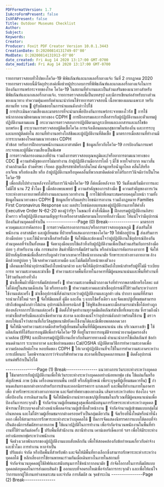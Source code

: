 ```yaml
---
PDFFormatVersion: 1.7
IsAcroFormPresent: false
IsXFAPresent: false
Title: Outdoor Museums Checklist
Author: 
Subject: 
Keywords: 
Creator: 
Producer: Foxit PDF Creator Version 10.0.1.3443
CreationDate: D:20200814131749-07'00'
ModDate: D:20200814131913-07'00'
date_created: Fri Aug 14 2020 13:17:00 GMT-0700
date_modified: Fri Aug 14 2020 13:17:00 GMT-0700
---
```

 
รายการตรวจสอบทั่วไปของโควิด-19 
พิพิธภัณฑ์และแกลเลอรี่กลางแจ้ง 
วันที่ 2 กรกฎาคม 2020 
รายการตรวจสอบนี้มีวัตถุประสงค์เพื่อช่วยผู้ประกอบการที่พิพิธภัณฑ์และแกลเลอรี่กลางแจ้งในการป้องกันการแพร่กระจายของโรค
โควิด-19 ในสถานที่ทํางานและเป็นส่วนเสริมของแนวทางสําหรับพิพิธภัณฑ์และแกลเลอรี่กลางแจ้ง. รายการตรวจสอบนี้เป็นบทสรุป
และมีการเขียนย่อสําหรับบางส่วนของแนวทาง ทําความคุ้นเคยกับคําแนะนําก่อนใช้รายการตรวจสอบนี้ 
เนื้อหาของแผนเฉพาะส าหรับสถานที่ท างาน 
 ผู้รับผิดชอบในการนําแผนดังกล่าวไปใช้  
 การประเมินความเสี่ยงและมาตรการที่จะนํามาเพื่อป้องกันการแพร่กระจายของไวรัส 
 การใช้หน้ากากอนามัยตามแนวทางของ CDPH 
 การฝึกอบรมและการสื่อสารกับผู้ปฏิบัติงานและตัวแทนผู้ปฏิบัติงานตามแผน 
 กระบวนการตรวจสอบการปฏิบัติตามกฎระเบียบและเอกสารและแก้ไขข้อบกพร่อง 
 กระบวนการตรวจสอบผู้ติดเชื้อโควิด การแจ้งเตือนแผนกสุขภาพในท้องถิ่น และการระบุและแยกผู้ติดต่อใน
สถานที่ทํางานอย่างใกล้ชิดและผู้ปฏิบัติงานที่ติดเชื้อ 
 มาตรการเมื่อสถานที่ทํางานมีการระบาดของโรคตามแนวทางของ CDPH  
หัวข้อส าหรับการฝึกอบรมพนักงานและอาสาสมัคร 
 ข้อมูลเกี่ยวกับโควิด-19 การป้องกันการแพร่กระจายและผู้ที่มีความเสี่ยงเป็นพิเศษ  
 การตรวจคัดกรองตนเองที่บ้าน รวมถึงการตรวจสอบอุณหภูมิและ/หรืออาการตามแนวทางของ CDC 
 ความสําคัญของการไม่มาทํางาน ถ้าผู้ปฏิบัติงานมีอาการไอถี่ ๆ มีไข้ หายใจลําบาก หนาวสั่น ปวดกล้ามเนื้อ 
ปวดศีรษะ เจ็บคอ สูญเสียรสชาติหรือกลิ่นใหม่ คัดจมูกหรือนํ้ามูกไหล คลื่นไส้หรืออาเจียน หรือท้องเสีย หรือ
ถ้าผู้ปฏิบัติงานหรือบุคคลอื่นที่พวกเขาติดต่อด้วยได้รับการวินิจฉัยว่าเป็นโรคโควิด-19  
 เพื่อกลับไปทํางานหลังจากได้รับการวินิจฉัยโควิด-19 ก็ต่อเมื่อหลังจาก 10 วันตั้งแต่เริ่มมีอาการและไม่มีไข้
นาน 72 ชั่วโมง 
 เมื่อต้องพบแพทย์ 
 ความสําคัญของการล้างมือ 
 ความสําคัญของการเว้นระยะห่างทางกายภาพทั้งที่ทํางานและนอกเวลาทํางาน 
 การใช้ผ้าที่เหมาะสมครอบคลุมใบหน้า รวมทั้งข้อมูลในแนวทางของ CDPH 
 ข้อมูลเกี่ยวกับผลประโยชน์การลางาน รวมถึงกฎหมาย Families First Coronavirus Response และ
ผลประโยชน์ตอบแทนของผู้ปฏิบัติงานภายใต้คําสั่ง Executive Order N-62-20 ของผู้ว่ารัฐฯ ในขณะที่
คําสั่งนี้มีผล 
 ฝึกอบรมผู้ปฏิบัติงานอิสระ ชั่วคราว หรือผู้ปฏิบัติงานตามสัญญาจ้างหรืออาสาสมัครตามนโยบายที่กล่าวนี้และ
ให้แน่ใจว่ามีอุปกรณ์ป้องกันส่วนบุคคลที่จําเป็น 
----------------Page (0) Break----------------
มาตรการควบคุมและการคัดกรอง 
 การตรวจคัดกรองอาการและ/หรือการตรวจสอบอุณหภูมิ 
 ส่งเสริมให้พนักงาน อาสาสมัคร และผู้เยี่ยมชม ที่ป่วยหรือแสดงอาการของโควิด-19 ให้พักอยู่บ้าน 
 ส่งเสริมการล้างมือบ่อย ๆ และใช้นํ้ายาฆ่าเชื้อสําหรับมือ 
 จัดให้มีและต้องแน่ใจว่าผู้ปฏิบัติงานใช้อุปกรณ์ป้องกันส่วนบุคคลที่จําเป็นทั้งหมด 
 จัดหาถุงมือแบบใช้แล้วทิ้งกับผู้ปฏิบัติงานเพื่อเป็นส่วนเสริมกับการล้างมือบ่อย ๆ สําหรับงาน เช่น การขนถ่าย
สินค้าที่มีการสัมผัสร่วมกัน หรือดําเนินการคัดกรองอาการ 
 จัดให้มีป้ายสัญลักษณ์เพื่อสื่อสารกับลูกค้าว่าพวกเขาควรใช้หน้ากากอนามัย รักษาระยะห่างทางกายภาพ ล้าง
มือด้วยสบู่บ่อย ๆ ใช้เจลทําความสะอาดมือ และไม่สัมผัสใบหน้าของตัวเอง  
 เตือนแขกให้นําอุปกรณ์ปิดบังใบหน้ามาด้วย และจัดให้มีอุปกรณ์ปิดบังใบหน้าสําหรับผู้ที่ไม่มี 
ระเบียบการท าความสะอาดและฆ่าเชื้อ 
 ทําความสะอาดพื้นที่ภายในอาคารที่มีผู้คนหนาแน่นและพื้นที่ทํางานที่ใช้ร่วมกันอย่างทั่วถึง  
 ฆ่าเชื้อพื้นผิวที่มีการสัมผัสบ่อยครั้ง 
 ทําความสะอาดพื้นผิวกลางแจ้งที่ทําจากพลาสติกหรือโลหะ แต่ไม่ได้อยู่ในสนามเด็กเล่น ไม้ หรือทางเท้า 
 ทําความสะอาดและฆ่าเชื้ออุปกรณ์ที่ใช้ร่วมกันระหว่างการใช้งานแต่ละครั้ง 
 ฆ่าเชื้ออุปกรณ์ที่ส่งผ่านระหว่างผู้ปฏิบัติงานและลูกค้า เช่น ปากกา แผนที่ที่สามารถนํามาใช้ใหม่ ฯลฯ 
 จัดให้มีแผนที่ คู่มือ และอื่น ๆ แบบใช้ครั้งเดียว และจัดแขก/ผู้เยี่ยมชมสามารถเข้าถึงข้อมูลดังกล่าวได้ผ่าน
อุปกรณ์อิเล็กทรอนิกส์ 
 ใช้หูฟังเสียงเฉพาะเมื่อสามารถฆ่าเชื้อได้อย่างถูกต้องหลังจากการใช้งานแต่ละครั้ง 
 ติดตั้งให้จุดทํางานทุกจุดมีผลิตภัณฑ์ฆ่าเชื้อที่เหมาะสม ซึ่งรวมถึงนํ้ายาฆ่าเชื้อสําหรับมือและผ้าเช็ดทําความ
สะอาด และต้องแน่ใจว่าอุปกรณ์ดังกล่าวพร้อมใช้งาน 
 ตรวจสอบให้แน่ใจว่าสถานที่เก็บวัสดุสุขอนามัยยังคงใช้งานได้และมีเพียงพอตลอดเวลา  
 จัดให้มีเจลทําความสะอาดมือสําหรับผู้เยี่ยมชมในพื้นที่ที่มีผู้คนหนาแน่น เช่น บริเวณทางเข้า 
 ใช้ผลิตภัณฑ์ที่ได้รับการอนุมัติเพื่อกําจัดโควิด-19 ที่อยู่ในรายการอนุมัติจากหน่วยงานคุ้มครองสิ่งแวดล้อม 
(EPA) และฝึกอบรมผู้ปฏิบัติงานเกี่ยวกับอันตรายทางเคมี คําแนะนําการใช้ผลิตภัณฑ์ ข้อกําหนดด้านการ
ระบายอากาศ และข้อกําหนดของ Cal/OSHA ปฏิบัติตามวิธีการทําความสะอาดเพื่อความปลอดภัยต่อโรค
หอบหืดของ CDPH 
 ให้เวลาผู้ปฏิบัติงานที่จะใช้ในการทําความสะอาดระหว่างการเปลี่ยนกะ โดยพิจารณาการว่าจ้างบริษัททําความ
สะอาดที่เป็นบุคคลภายนอก 
 ติดตั้งอุปกรณ์แฮนด์ฟรีถ้าเป็นไปได้ 
 
 
 
 
 
 
 
 
 
 
 
----------------Page (1) Break----------------
แนวทางการเว้นระยะห่างระหว่างบุคคล 
 ใช้มาตรการกับผู้ปฏิบัติงานเพื่อให้เว้นระยะห่างระหว่างบุคคลอย่างน้อยหกฟุต เช่น ใช้แผ่นกั้นหรือสัญลักษณ์
ภาพ (เช่น เครื่องหมายบนพื้น เทปสี หรือสัญลักษณ์ เพื่อระบุจุดที่ผู้เยี่ยมชมควรยืน) 
 กําหนดเส้นทางแยกต่างหากสําหรับการเข้าและออกนิทรรศการ แกลเลอรี่ และพื้นที่ทํางานภายในอาคาร เพื่อ
ช่วยรักษาระยะห่างทางกายภาพ และจัดทําทิศทางของทางเดิน เส้นทางระหว่างห้อง ห้องโถง ฯลฯ เพื่อป้องกัน
การเดินสวนกัน 
 จัดให้มีพนักงานนําทางแขก/ผู้เยี่ยมชมในบริเวณที่มีผู้คนหนาแน่นเพื่อป้องกันการกระจุกตัว 
 จํากัดจํานวนผู้เยี่ยมชมสูงสุดเพื่อสนับสนุนการรักษาระยะห่างระหว่างบุคคล 
 พิจารณาใช้ระบบจองตั๋วล่วงหน้าเพื่อลดจํานวนผู้เข้าซื้อตั๋วหน้างาน 
 จํากัดจํานวนผู้เข้าชมแบบกลุ่มไม่เกินหกคน และไม่ได้รวมผู้เยี่ยมชมจากต่างครอบครัวเป็นกลุ่มเดียวกัน 
 จัดเรียงที่นั่งใหม่หรือนําที่นั่งออก เพื่อให้สามารถการรักษาระยะห่างระหว่างบุคคลได้ 
 ปิดการจัดแสดงนิทรรศการแบบโต้ตอบที่จําเป็นต้องมีการสัมผัสทางกายภาพ 
 ใช้แนวปฏิบัติในการทํางาน เพื่อจํากัดจํานวนพนักงานในพื้นที่ทํางานที่ใช้ร่วมกันต่อครั้ง 
 ปรับพื้นที่สํานักงาน สถานีทํางาน เคาน์เตอร์เช็คเอาท์ ฯลฯ เพื่อให้มีระยะห่างอย่างน้อยหกฟุตระหว่างพนักงาน  
 จัดช่วงเวลาพักเบรกของผู้ปฏิบัติงานแบบสับหลีกกัน เพื่อให้สอดคล้องกับข้อกําหนดเกี่ยวกับค่าจ้างและชั่วโมง
การทํางาน หากจําเป็น  
 ปรับแต่ง จํากัด หรือปิดพื้นที่สําหรับพัก และจัดให้มีพื้นที่ทางเลือกซึ่งสามารถรักษาระยะห่างระหว่างบุคคลได้ 
 หลีกเลี่ยงการใช้ยานพาหนะร่วมกันเมื่อเดินทางในภายในสถานที่  
 จํากัดจํานวนบุคคลผู้ใช้ลิฟท์และสนับสนุนการใช้หน้ากากอนามัย 
 กําจัดโอกาสในการสัมผัสแบบบุคคลต่อบุคคลในการส่งมอบสินค้า 
 ออกแบบที่จอดรถใหม่เพื่อจํากัดการกระจุกตัว และเพื่อให้แน่ใจว่าการแยกผู้ใช้งานอย่างเหมาะสม และจํากัด
การสัมผัส ณ จุดชําระเงิน 
----------------Page (2) Break----------------
